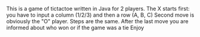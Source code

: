 This is a game of tictactoe written in Java for 2 players.
The X starts first: you have to input a column (1/2/3) and then a row (A, B, C)
Second move is obviously the "O" player. Steps are the same.
After the last move you are informed about who won or if the game was a tie
Enjoy
